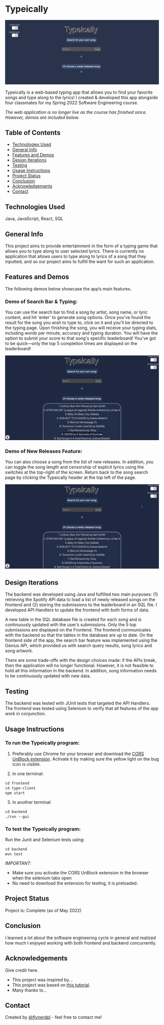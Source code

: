 # Typeically

<p align="center">
    <img src="./assets/typeically.png" alt="" width="1000">
</p>

Typeically is a web-based typing app that allows you to find your favorite songs and type along to the lyrics! I created & developed this app alongside four classmates for my Spring 2022 Software Engineering course.

*The web application is no longer live as the course has finished since. However, demos are included below.*


## Table of Contents
* [Technologies Used](#technologies-used)
* [General Info](#general-info)
* [Features and Demos](#features-and-demos)
* [Design Iterations](#design-iterations)
* [Testing](#testing)
* [Usage Instructions](#usage-instructions)
* [Project Status](#project-status)
* [Conclusion](#conclusion)
* [Acknowledgements](#acknowledgements)
* [Contact](#contact)
<!-- * [License](#license) -->

## Technologies Used
Java, JavaScript, React, SQL

## General Info

This project aims to provide entertainment in the form of a typing game that allows you to type along to user selected lyrics. There is currently no application that allows users to type along to lyrics of a song that they inputted, and so our project aims to fulfill the want for such an application.

## Features and Demos

The following demos below showcase the app’s main features.

### Demo of Search Bar & Typing:

You can use the search bar to find a song by artist, song name, or lyric content, and hit 'enter' to generate song options. Once you've found the result for the song you wish to type to, click on it and you'll be directed to the typing page. Upon finishing the song, you will receive your typing stats, including words per minute, accuracy and typing duration. You will have the option to submit your score to that song's specific leaderboard! You've got to be quick—only the top 5 completion times are displayed on the leaderboard!

<p align="center">
    <img src="./assets/type-demo.gif" alt="A user searches for a song and types to it, and their typing statistics and place in the leaderboard appear at the end.">
</p>

### Demo of New Releases Feature:

You can also choose a song from the list of new releases. In addition, you can toggle the song length and censorship of explicit lyrics using the switches at the top-right of the screen. Return back to the song search page by clicking the Typeically header at the top left of the page.

<p align="center">
    <img src="./assets/type-demo2.gif" alt="A user toggles the shorten and censor options in the top-right corner and chooses a newly released song.">
</p>

## Design Iterations

The backend was developed using Java and fulfilled two main purposes: (1) retrieving the Spotify API data to load a list of newly released songs on the frontend and (2) storing the submissions to the leaderboard in an SQL file. I developed API Handlers to update the frontend with both forms of data.

A new table in the SQL database file is created for each song and is continuously updated with the user’s submissions. Only the 5 top submissions are displayed on the Frontend. The frontend communicates with the backend so that the tables in the database are up to date. On the frontend side of the app, the search bar feature was implemented using the Genius API, which provided us with search query results, song lyrics and song artwork.

There are some trade-offs with the design choices made: if the APIs break, then the application will no longer functional. However, it is not feasible to hold all this information in the backend. In addition, song information needs to be continuously updated with new data.

## Testing

The backend was tested with JUnit tests that targeted the API Handlers. The frontend was tested using Selenium to verify that all features of the app work in conjunction.
     
## Usage Instructions

### To run the Typeically program:
    
1. Preferably use Chrome for your browser and download the [CORS UnBlock extension](https://docs.google.com/document/d/1kAGzs_0YeLkAXbZUFNlNNj2SrcmW8tcc3CuH0Uy6cQ8/edit#heading=h.iiwoysfq2rkn). Activate it by making sure the yellow light on the bug icon is visible.

2. In one terminal:
```
cd frontend    
cd type-client
npm start
```
3. In another terminal:
```    
cd backend
./run --gui
```
### To test the Typeically program:
    
Run the Junit and Selenium tests using:
```
cd backend
mvn test
```
*IMPORTANT:*
- Make sure you activate the CORS UnBlock extension in the browser when the selenium tabs open
- No need to download the extension for testing, it is preloaded.

## Project Status
Project is: Complete (as of May 2022)

## Conclusion

I learned a lot about the software engineering cycle in general and realized how much I enjoyed working with both frontend and backend concurrently.


## Acknowledgements
Give credit here.
- This project was inspired by...
- This project was based on [this tutorial](https://www.example.com).
- Many thanks to...

## Contact
Created by [@flynerdpl](https://www.flynerd.pl/) - feel free to contact me!
